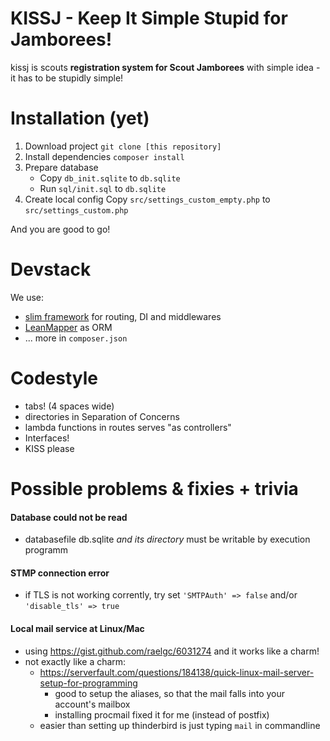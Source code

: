 # KISSJ - Keep It Simple Stupid for Jamborees!

kissj is scouts **registration system for Scout Jamborees** with simple idea - it has to be stupidly simple!

# Installation (yet)

1. Download project
`git clone [this repository]`
2. Install dependencies
`composer install`
3. Prepare database
	- Copy `db_init.sqlite` to `db.sqlite` 
	- Run `sql/init.sql` to `db.sqlite`
4. Create local config
	Copy `src/settings_custom_empty.php` to `src/settings_custom.php` 

And you are good to go!

# Devstack

We use:
- [slim framework](https://www.slimframework.com/) for routing, DI and middlewares
- [LeanMapper](http://leanmapper.com) as ORM
- ... more in `composer.json`

# Codestyle

- tabs! (4 spaces wide)
- directories in Separation of Concerns
- lambda functions in routes serves "as controllers"
- Interfaces!
- KISS please

# Possible problems & fixies + trivia

#### Database could not be read
- databasefile db.sqlite *and its directory* must be writable by execution programm

#### STMP connection error
 - if TLS is not working corrently, try set `'SMTPAuth' => false` and/or `'disable_tls' => true`

#### Local mail service at Linux/Mac

- using https://gist.github.com/raelgc/6031274 and it works like a charm!
- not exactly like a charm:
    - https://serverfault.com/questions/184138/quick-linux-mail-server-setup-for-programming
        - good to setup the aliases, so that the mail falls into your account's mailbox
        - installing procmail fixed it for me (instead of postfix)
    - easier than setting up thinderbird is just typing `mail` in commandline
 